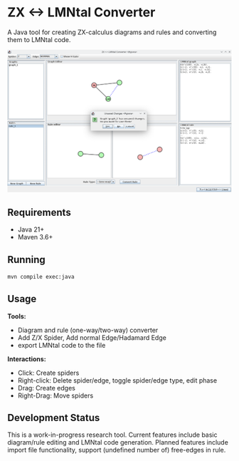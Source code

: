 # ZX <-> LMNtal Converter

A Java tool for creating ZX-calculus diagrams and rules and converting them to LMNtal code.

![example](zx<->lmn.png)

## Requirements

- Java 21+
- Maven 3.6+

## Running

```bash
mvn compile exec:java
```

## Usage

**Tools:**
- Diagram and rule (one-way/two-way) converter
- Add Z/X Spider, Add normal Edge/Hadamard Edge
- export LMNtal code to the file

**Interactions:**
- Click: Create spiders
- Right-click: Delete spider/edge, toggle spider/edge type, edit phase
- Drag: Create edges
- Right-Drag: Move spiders

## Development Status

This is a work-in-progress research tool. Current features include basic diagram/rule editing and LMNtal code generation. Planned features include import file functionality, support (undefined number of) free-edges in rule.
